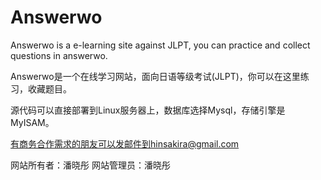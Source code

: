 Answerwo
========

Answerwo is a e-learning site against JLPT, you can practice and collect questions in answerwo.

Answerwo是一个在线学习网站，面向日语等级考试(JLPT)，你可以在这里练习，收藏题目。

源代码可以直接部署到Linux服务器上，数据库选择Mysql，存储引擎是MyISAM。

有商务合作需求的朋友可以发邮件到hinsakira@gmail.com

网站所有者：潘晓彤
网站管理员：潘晓彤
